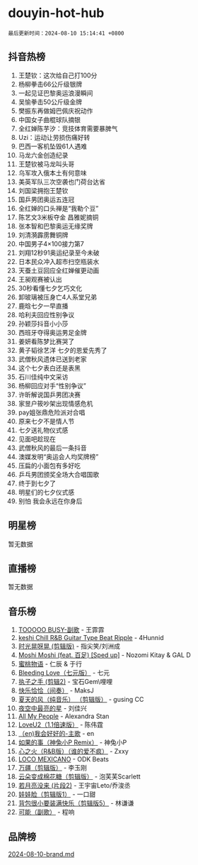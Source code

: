 # douyin-hot-hub

`最后更新时间：2024-08-10 15:14:41 +0800`

## 抖音热榜

1. 王楚钦：这次给自己打100分
1. 杨柳拳击66公斤级银牌
1. 一起见证巴黎奥运浪漫瞬间
1. 吴愉拳击50公斤级金牌
1. 樊振东再做姆巴佩庆祝动作
1. 中国女子曲棍球队摘银
1. 全红婵陈芋汐：竞技体育需要暴脾气
1. Uzi：运动让劳损伤痛好转
1. 巴西一客机坠毁61人遇难
1. 马龙六金创造纪录
1. 王楚钦被马龙叫头哥
1. 乌军攻入俄本土有何意味
1. 美英军队三次空袭也门荷台达省
1. 刘国梁拥抱王楚钦
1. 国乒男团奥运五连冠
1. 全红婵的口头禅是“我勒个豆”
1. 陈艺文3米板夺金 昌雅妮摘铜
1. 张本智和巴黎奥运无缘奖牌
1. 刘清漪霹雳舞铜牌
1. 中国男子4×100接力第7
1. 刘翔12秒91奥运纪录至今未破
1. 日本民众冲入超市扫空瓶装水
1. 天蚕土豆回应全红婵催更动画
1. 王昶观赛被认出
1. 30秒看懂七夕乞巧文化
1. 卸玻璃被压身亡4人系堂兄弟
1. 鹿晗七夕一早直播
1. 哈利夫回应性别争议
1. 孙颖莎抖音小小莎
1. 西班牙夺得奥运男足金牌
1. 姜妍看陈梦比赛哭了
1. 黄子韬徐艺洋 七夕的恩爱先秀了
1. 武僧秋风遗体已送到老家
1. 这个七夕表白还是表黑
1. 石川佳纯中文采访
1. 杨柳回应对手“性别争议”
1. 许昕解说国乒男团决赛
1. 家昱户筱吵架出现情感危机
1. pay姐张鼎危险派对合唱
1. 原来七夕不是情人节
1. 七夕送礼物仪式感
1. 见面吧趁现在
1. 武僧秋风的最后一条抖音
1. 澳媒发明“奥运会人均奖牌榜”
1. 压扁的小面包有多好吃
1. 乒乓男团颁奖全场大合唱国歌
1. 终于到七夕了
1. 明星们的七夕仪式感
1. 别怕 我会永远在你身后

## 明星榜

暂无数据

## 直播榜

暂无数据

## 音乐榜

1. [TOOOOO BUSY-副歌](https://sf5-hl-cdn-tos.douyinstatic.com/obj/tos-cn-ve-2774/o0fmjGZetNDjSM5EimFs2QlzBg30YgByJMRQrC) - 王霏霏
1. [keshi Chill R&B Guitar Type Beat Ripple](https://sf5-hl-cdn-tos.douyinstatic.com/obj/tos-cn-ve-2774/okQIfmitAB3HpgZQo0YCEFEACcDhQngn0fkFIC) - 4Hunnid
1. [时光晃呀晃 (剪辑版)](https://sf5-hl-cdn-tos.douyinstatic.com/obj/tos-cn-ve-2774/o8ACeQem3gwI1x3GIYGAfKG0LJebKFRJDwRwyW) - 指尖笑/刘洲成
1. [Moshi Moshi (feat. 百足) [Sped up]](https://sf5-hl-cdn-tos.douyinstatic.com/obj/tos-cn-ve-2774/ocCPFQcXJLeroaIdQLIGAoeeYM3OAUYGDguHXz) - Nozomi Kitay & GAL D
1. [蜜桃物语](https://sf3-cdn-tos.douyinstatic.com/obj/tos-cn-ve-2774/oIhOSCZtIACtYU4XQkngiW9kCBfVD1Fz9IYeqL) - 仁辰 & 于行
1. [Bleeding Love（七元版）](https://sf5-hl-cdn-tos.douyinstatic.com/obj/tos-cn-ve-2774/oEgC9eZFHQ1MfSRnrfkzFp8AayDWqAQMABBgUs) - 七元
1. [执子之手 (剪辑2)](https://sf5-hl-cdn-tos.douyinstatic.com/obj/tos-cn-ve-2774/oUoZLQjCc31XzqsBnBQUNgeKtYPBcgbFDwtfcu) - 宝石Gem\哩哩
1. [快乐恰恰（间奏）](https://sf5-hl-cdn-tos.douyinstatic.com/obj/tos-cn-ve-2774/oMesum3HvWQXJxuMFeVYzf54o2QzH5aEBPOCAn) - MaksJ
1. [夏天的风（纯音乐） （剪辑版）](https://sf5-hl-cdn-tos.douyinstatic.com/obj/tos-cn-ve-2774/oUzLjBZZFQAoNRmGokEeD5zfQCObp6UeFAnTa6) - gusing CC
1. [夜空中最亮的星](https://sf5-hl-cdn-tos.douyinstatic.com/obj/tos-cn-ve-2774/o4IfgGwqqnFeXEMGaS8JBzJAdayAaCeoxqbjCD) - 刘佳兴
1. [All My People](https://sf5-hl-cdn-tos.douyinstatic.com/obj/tos-cn-ve-2774/c7773e6b7c3f4bd9b26cd85b0cfa4eff) - Alexandra Stan
1. [LoveU2（1.1倍速版）](https://sf5-hl-cdn-tos.douyinstatic.com/obj/tos-cn-ve-2774/oQMeDffLaEmgMwgCOEMAFCI6INzoFPgWdD0rsa) - 陈伟霆
1. [（en)我会好好的-主歌](https://sf5-hl-cdn-tos.douyinstatic.com/obj/tos-cn-ve-2774/oUrYpIdrvCbA8m8yAZjbMWjUkL6tiinWMkBTs) - en
1. [如果的事（神兔小P Remix）](https://sf5-hl-cdn-tos.douyinstatic.com/obj/tos-cn-ve-2774/okHtAffz3g4ZB0BMQn9iC9BC6AciI3xCmgQTqt) - 神兔小P
1. [心之火（R&B版）（谁的爱不疯）](https://sf5-hl-cdn-tos.douyinstatic.com/obj/tos-cn-ve-2774/okemkEDaIBBE3OosftCgMxlFkLQZRw37t36ZQv) - Zxxy
1. [LOCO MEXICANO](https://sf5-hl-cdn-tos.douyinstatic.com/obj/tos-cn-ve-2774/owxVoxJorA4ILBfsMAjU6t7O1xW9w0tS7EYzh6) - ODK Beats
1. [万疆（剪辑版）](https://sf5-hl-cdn-tos.douyinstatic.com/obj/tos-cn-ve-2774/ooG7oVgFlDTelKCjCsTTobQvbdtj1BBQXnfZd8) - 李玉刚
1. [云朵变成棉花糖（剪辑版）](https://sf5-hl-cdn-tos.douyinstatic.com/obj/tos-cn-ve-2774/o8LC84GQLALFfXeyJmh8KE61byVQYMMeAZLfEI) - 泡芙芙Scarlett
1. [若月亮没来 (片段2)](https://sf5-hl-cdn-tos.douyinstatic.com/obj/tos-cn-ve-2774/ocQavLLjkCOeDxGyYeIMGgNAIwJ0QXE1Ve3Fzv) - 王宇宙Leto/乔浚丞
1. [娃娃脸（剪辑版1）](https://sf5-hl-cdn-tos.douyinstatic.com/obj/tos-cn-ve-2774/oIimSCgQoNUePTAZ1Ba7TeADY4KetGYsVFeaaB) - 一口甜
1. [背包很小要装满快乐（剪辑版5）](https://sf3-cdn-tos.douyinstatic.com/obj/tos-cn-ve-2774/oUqSJIiBjw2pxsBAiQRmkbZGJrlGCMBPpIW90) - 林谦谦
1. [可能（副歌）](https://sf5-hl-cdn-tos.douyinstatic.com/obj/tos-cn-ve-2774/cde1731888894259b333569393c2fb51) - 程响

## 品牌榜

[2024-08-10-brand.md](2024-08-10-brand.md)
